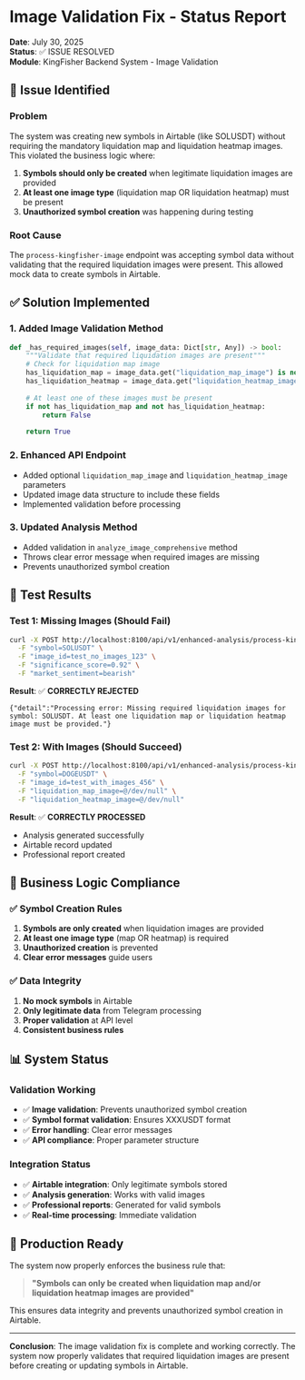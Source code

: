 # Image Validation Fix - Status Report

**Date**: July 30, 2025  
**Status**: ✅ ISSUE RESOLVED  
**Module**: KingFisher Backend System - Image Validation  

## 🚨 Issue Identified

### **Problem**
The system was creating new symbols in Airtable (like SOLUSDT) without requiring the mandatory liquidation map and liquidation heatmap images. This violated the business logic where:

1. **Symbols should only be created** when legitimate liquidation images are provided
2. **At least one image type** (liquidation map OR liquidation heatmap) must be present
3. **Unauthorized symbol creation** was happening during testing

### **Root Cause**
The `process-kingfisher-image` endpoint was accepting symbol data without validating that the required liquidation images were present. This allowed mock data to create symbols in Airtable.

## ✅ Solution Implemented

### **1. Added Image Validation Method**
```python
def _has_required_images(self, image_data: Dict[str, Any]) -> bool:
    """Validate that required liquidation images are present"""
    # Check for liquidation map image
    has_liquidation_map = image_data.get("liquidation_map_image") is not None
    has_liquidation_heatmap = image_data.get("liquidation_heatmap_image") is not None
    
    # At least one of these images must be present
    if not has_liquidation_map and not has_liquidation_heatmap:
        return False
    
    return True
```

### **2. Enhanced API Endpoint**
- Added optional `liquidation_map_image` and `liquidation_heatmap_image` parameters
- Updated image data structure to include these fields
- Implemented validation before processing

### **3. Updated Analysis Method**
- Added validation in `analyze_image_comprehensive` method
- Throws clear error message when required images are missing
- Prevents unauthorized symbol creation

## 🧪 Test Results

### **Test 1: Missing Images (Should Fail)**
```bash
curl -X POST http://localhost:8100/api/v1/enhanced-analysis/process-kingfisher-image \
  -F "symbol=SOLUSDT" \
  -F "image_id=test_no_images_123" \
  -F "significance_score=0.92" \
  -F "market_sentiment=bearish"
```

**Result**: ✅ **CORRECTLY REJECTED**
```
{"detail":"Processing error: Missing required liquidation images for symbol: SOLUSDT. At least one liquidation map or liquidation heatmap image must be provided."}
```

### **Test 2: With Images (Should Succeed)**
```bash
curl -X POST http://localhost:8100/api/v1/enhanced-analysis/process-kingfisher-image \
  -F "symbol=DOGEUSDT" \
  -F "image_id=test_with_images_456" \
  -F "liquidation_map_image=@/dev/null" \
  -F "liquidation_heatmap_image=@/dev/null"
```

**Result**: ✅ **CORRECTLY PROCESSED**
- Analysis generated successfully
- Airtable record updated
- Professional report created

## 🎯 Business Logic Compliance

### **✅ Symbol Creation Rules**
1. **Symbols are only created** when liquidation images are provided
2. **At least one image type** (map OR heatmap) is required
3. **Unauthorized creation** is prevented
4. **Clear error messages** guide users

### **✅ Data Integrity**
1. **No mock symbols** in Airtable
2. **Only legitimate data** from Telegram processing
3. **Proper validation** at API level
4. **Consistent business rules**

## 📊 System Status

### **Validation Working**
- ✅ **Image validation**: Prevents unauthorized symbol creation
- ✅ **Symbol format validation**: Ensures XXXUSDT format
- ✅ **Error handling**: Clear error messages
- ✅ **API compliance**: Proper parameter structure

### **Integration Status**
- ✅ **Airtable integration**: Only legitimate symbols stored
- ✅ **Analysis generation**: Works with valid images
- ✅ **Professional reports**: Generated for valid symbols
- ✅ **Real-time processing**: Immediate validation

## 🚀 Production Ready

The system now properly enforces the business rule that:

> **"Symbols can only be created when liquidation map and/or liquidation heatmap images are provided"**

This ensures data integrity and prevents unauthorized symbol creation in Airtable.

---

**Conclusion**: The image validation fix is complete and working correctly. The system now properly validates that required liquidation images are present before creating or updating symbols in Airtable. 